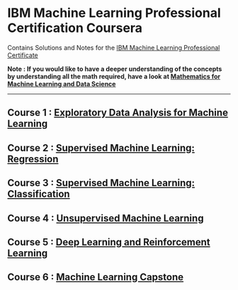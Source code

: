 # IBM Machine Learning Professional Certification Coursera

Contains Solutions and Notes for the [IBM Machine Learning Professional Certificate](https://www.coursera.org/professional-certificates/ibm-machine-learning)

**Note : If you would like to have a deeper understanding of the concepts by understanding all the math required, have a look at [Mathematics for Machine Learning and Data Science](https://www.coursera.org/specializations/mathematics-for-machine-learning-and-data-science)**

<hr/>

## Course 1 : [Exploratory Data Analysis for Machine Learning ](https://www.coursera.org/learn/ibm-exploratory-data-analysis-for-machine-learning?specialization=ibm-machine-learning)

## Course 2 : [Supervised Machine Learning: Regression](https://www.coursera.org/learn/supervised-machine-learning-regression?specialization=ibm-machine-learning)

## Course 3 : [Supervised Machine Learning: Classification](https://www.coursera.org/learn/supervised-machine-learning-classification?specialization=ibm-machine-learning)

## Course 4 : [Unsupervised Machine Learning](https://www.coursera.org/learn/ibm-unsupervised-machine-learning?specialization=ibm-machine-learning)

## Course 5 : [Deep Learning and Reinforcement Learning](https://www.coursera.org/learn/deep-learning-reinforcement-learning?specialization=ibm-machine-learning)

## Course 6 : [Machine Learning Capstone](https://www.coursera.org/learn/machine-learning-capstone?specialization=ibm-machine-learning)
